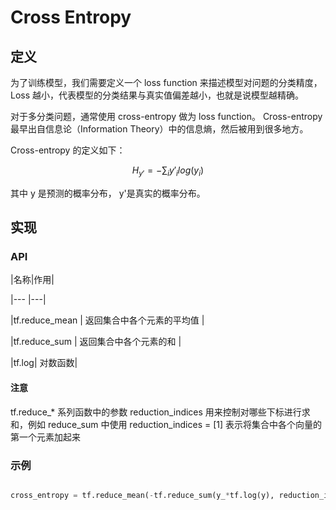 <script type="text/javascript" src="http://cdn.mathjax.org/mathjax/latest/MathJax.js?config=default"></script>

# Cross Entropy

## 定义

为了训练模型，我们需要定义一个 loss function 来描述模型对问题的分类精度，Loss 越小，代表模型的分类结果与真实值偏差越小，也就是说模型越精确。

对于多分类问题，通常使用 cross-entropy 做为 loss function。 Cross-entropy 最早出自信息论（Information Theory）中的信息熵，然后被用到很多地方。

Cross-entropy 的定义如下：

$$H_{y'} = -\sum_i {y'}_i log(y_i)$$

其中 y 是预测的概率分布， y'是真实的概率分布。

## 实现

### API

|名称|作用|

|--- |---|

|tf.reduce_mean | 返回集合中各个元素的平均值 |

|tf.reduce_sum | 返回集合中各个元素的和 |

|tf.log| 对数函数|

#### 注意

tf.reduce_* 系列函数中的参数 reduction_indices 用来控制对哪些下标进行求和，例如 reduce_sum 中使用 reduction_indices = [1] 表示将集合中各个向量的第一个元素加起来

### 示例

```python

cross_entropy = tf.reduce_mean(-tf.reduce_sum(y_*tf.log(y), reduction_indices = [1]))

```